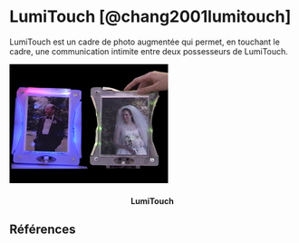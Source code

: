 # LumiTouch [@chang2001lumitouch]

LumiTouch est un cadre de photo augmentée qui permet, en touchant le cadre, une communication intimite entre deux possesseurs de LumiTouch.

![](images/lumitouch.jpg)
<h4 style="text-align:center">LumiTouch</h4>

## Références
